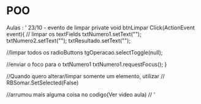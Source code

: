 # POO
Aulas
: '
23/10 - evento de limpar
private void btnLimpar Click(ActionEvent event){
  // limpar os textFields
  txtNumero1.setText("");
  txtNumero2.setText("");
  txtResultado.setText("");
  
  //limpar todos os radioButtons
  tgOperacao.selectToggle(null);
  
  //enviar o foco para o txtNumero1
  txtNumero1.requestFocus();
}

//Quando quero alterar/limpar  somente um elemento, utilizar 
// RBSomar.SetSelected(False)

//arrumou mais alguma coisa no codigo(Ver video aula)
//
'
